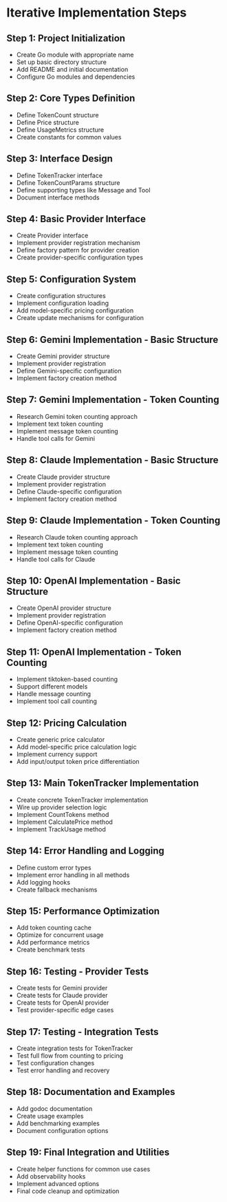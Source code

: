 # Iterative Implementation Steps

## Step 1: Project Initialization
- Create Go module with appropriate name
- Set up basic directory structure
- Add README and initial documentation
- Configure Go modules and dependencies

## Step 2: Core Types Definition
- Define TokenCount structure
- Define Price structure
- Define UsageMetrics structure
- Create constants for common values

## Step 3: Interface Design
- Define TokenTracker interface
- Define TokenCountParams structure
- Define supporting types like Message and Tool
- Document interface methods

## Step 4: Basic Provider Interface
- Create Provider interface
- Implement provider registration mechanism
- Define factory pattern for provider creation
- Create provider-specific configuration types

## Step 5: Configuration System
- Create configuration structures
- Implement configuration loading
- Add model-specific pricing configuration
- Create update mechanisms for configuration

## Step 6: Gemini Implementation - Basic Structure
- Create Gemini provider structure
- Implement provider registration
- Define Gemini-specific configuration
- Implement factory creation method

## Step 7: Gemini Implementation - Token Counting
- Research Gemini token counting approach
- Implement text token counting
- Implement message token counting
- Handle tool calls for Gemini

## Step 8: Claude Implementation - Basic Structure
- Create Claude provider structure
- Implement provider registration
- Define Claude-specific configuration
- Implement factory creation method

## Step 9: Claude Implementation - Token Counting
- Research Claude token counting approach
- Implement text token counting
- Implement message token counting
- Handle tool calls for Claude

## Step 10: OpenAI Implementation - Basic Structure
- Create OpenAI provider structure
- Implement provider registration
- Define OpenAI-specific configuration
- Implement factory creation method

## Step 11: OpenAI Implementation - Token Counting
- Implement tiktoken-based counting
- Support different models
- Handle message counting
- Implement tool call counting

## Step 12: Pricing Calculation
- Create generic price calculator
- Add model-specific price calculation logic
- Implement currency support
- Add input/output token price differentiation

## Step 13: Main TokenTracker Implementation
- Create concrete TokenTracker implementation
- Wire up provider selection logic
- Implement CountTokens method
- Implement CalculatePrice method
- Implement TrackUsage method

## Step 14: Error Handling and Logging
- Define custom error types
- Implement error handling in all methods
- Add logging hooks
- Create fallback mechanisms

## Step 15: Performance Optimization
- Add token counting cache
- Optimize for concurrent usage
- Add performance metrics
- Create benchmark tests

## Step 16: Testing - Provider Tests
- Create tests for Gemini provider
- Create tests for Claude provider
- Create tests for OpenAI provider
- Test provider-specific edge cases

## Step 17: Testing - Integration Tests
- Create integration tests for TokenTracker
- Test full flow from counting to pricing
- Test configuration changes
- Test error handling and recovery

## Step 18: Documentation and Examples
- Add godoc documentation
- Create usage examples
- Add benchmarking examples
- Document configuration options

## Step 19: Final Integration and Utilities
- Create helper functions for common use cases
- Add observability hooks
- Implement advanced options
- Final code cleanup and optimization